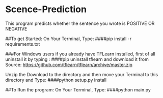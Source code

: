 # Scence-Prediction
This program predicts whether the sentence you wrote is POSITIVE OR NEGATIVE

##To get Started:
On Your Terminal, Type:
####pip install -r requirements.txt
    


###For Windows users
if you already have TFLearn installed, first of all uninstall it by typing :
####pip uninstall tflearn and download it from Source: https://github.com/tflearn/tflearn/archive/master.zip


Unzip the Download to the directory and then move your Terminal to this directory and Type: 
####python setup.py install


##To Run the program:
On Your Terminal, Type:
####python main.py
